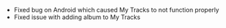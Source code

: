 - Fixed bug on Android which caused My Tracks to not function properly
- Fixed issue with adding album to My Tracks
